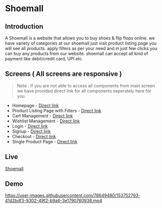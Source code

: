 # Shoemall


## Introduction
A Shoemall is a website that allows you to buy shoes & flip flops online. we have variety of categories at our shoemall just visit product listing page you will see all products. apply filters as per your need and in just few clicks you can buy any products from our website. shoemall can accept all kind of payment like debit/credit card, UPI etc.


## Screens ( All screens are responsive )

> Note : If you are not able to access all components from main screen we have provided direct link for all components seperately here for you.

   - Homepage - [Direct link](https://shoemall.netlify.app/)
   - Product Listing Page with Filters - [Direct link](https://shoemall.netlify.app/components/products.html)
   - Cart Management - [Direct link](https://shoemall.netlify.app/components/cart.html)
   - Wishlist Management - [Direct link](https://shoemall.netlify.app/components/wishlist.html)
   - Login - [Direct link](https://shoemall.netlify.app/components/login.html)
   - Signup - [Direct link](https://shoemall.netlify.app/components/signup.html)
   - Checkout - [Direct link](https://shoemall.netlify.app/components/checkout.html)
   - Single Product Page - [Direct link](https://shoemall.netlify.app/components/singleproduct.html)


## Live
[Shoemall](https://shoemall.netlify.app/)


## Demo
https://user-images.githubusercontent.com/78649480/153752793-41d2bdf3-9302-49f2-b9a6-3e1790760938.mp4
